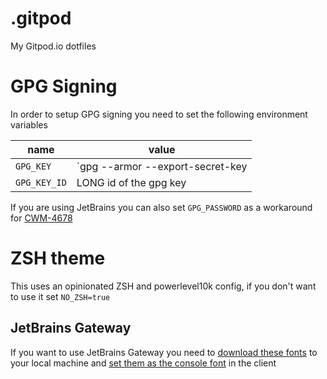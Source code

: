 # .gitpod

My Gitpod.io dotfiles

# GPG Signing

In order to setup GPG signing you need to set the following environment variables

| name | value |
|--|-------|
| `GPG_KEY` | `gpg --armor --export-secret-key <identifier> | base64 |
| `GPG_KEY_ID` | LONG id of the gpg key |

If you are using JetBrains you can also set `GPG_PASSWORD` as a workaround
for [CWM-4678](https://youtrack.jetbrains.com/issue/CWM-4678/You-cannot-sign-commits)

# ZSH theme

This uses an opinionated ZSH and powerlevel10k config, if you don't want to use it set `NO_ZSH=true`

## JetBrains Gateway

If you want to use JetBrains Gateway you need to [download these fonts](https://github.com/romkatv/powerlevel10k#fonts)
to your local machine
and [set them as the console font](https://www.jetbrains.com/help/idea/configuring-colors-and-fonts.html#fonts)
in the client
